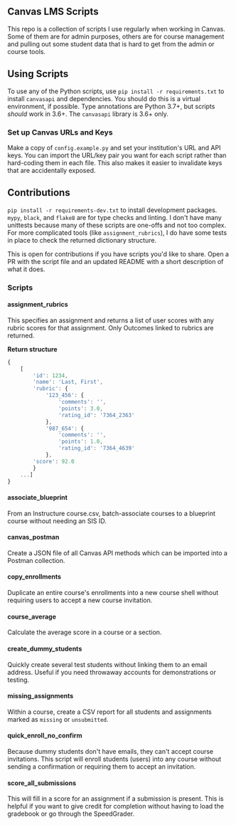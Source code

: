 ## Canvas LMS Scripts

This repo is a collection of scripts I use regularly when working in Canvas.
Some of them are for admin purposes, others are for course management and
pulling out some student data that is hard to get from the admin or course
tools.

## Using Scripts

To use any of the Python scripts, use `pip install -r requirements.txt` to
install `canvasapi` and dependencies. You should do this is a virtual
environment, if possible. Type annotations are Python 3.7+, but scripts _should_
work in 3.6+. The `canvasapi` library is 3.6+ only.

### Set up Canvas URLs and Keys

Make a copy of `config.example.py` and set your institution's URL and API keys.
You can import the URL/key pair you want for each script rather than hard-coding
them in each file. This also makes it easier to invalidate keys that are
accidentally exposed.

## Contributions

`pip install -r requirements-dev.txt` to install development packages. `mypy`,
`black`, and `flake8` are for type checks and linting. I don't have many
unittests because many of these scripts are one-offs and not too complex. For
more complicated tools (like `assignment_rubrics`), I do have some tests in
place to check the returned dictionary structure.

This is open for contributions if you have scripts you'd like to share. Open a
PR with the script file and an updated README with a short description of what
it does.

### Scripts

#### assignment_rubrics

This specifies an assignment and returns a list of user scores with any rubric
scores for that assignment. Only Outcomes linked to rubrics are returned.

**Return structure**

```javascript
{
	[
		'id': 1234,
		'name': 'Last, First',
		'rubric': {
			'123_456': {
				'comments': '',
				'points': 3.0,
				'rating_id': '7364_2363'
			},
			'987_654': {
				'comments': '',
				'points': 1.0,
				'rating_id': '7364_4639'
			},
		'score': 92.0
		}
	...]
}
```

#### associate_blueprint

From an Instructure course.csv, batch-associate courses to a blueprint course
without needing an SIS ID.

#### canvas_postman

Create a JSON file of all Canvas API methods which can be imported into a
Postman collection.

#### copy_enrollments

Duplicate an entire course's enrollments into a new course shell without
requiring users to accept a new course invitation.

#### course_average

Calculate the average score in a course or a section.

#### create_dummy_students

Quickly create several test students without linking them to an email address.
Useful if you need throwaway accounts for demonstrations or testing.

#### missing_assignments

Within a course, create a CSV report for all students and assignments marked as
`missing` or `unsubmitted`.

#### quick_enroll_no_confirm

Because dummy students don't have emails, they can't accept course invitations.
This script will enroll students (users) into any course without sending a
confirmation or requiring them to accept an invitation.

#### score_all_submissions

This will fill in a score for an assignment if a submission is present. This is
helpful if you want to give credit for completion without having to load the
gradebook or go through the SpeedGrader.
